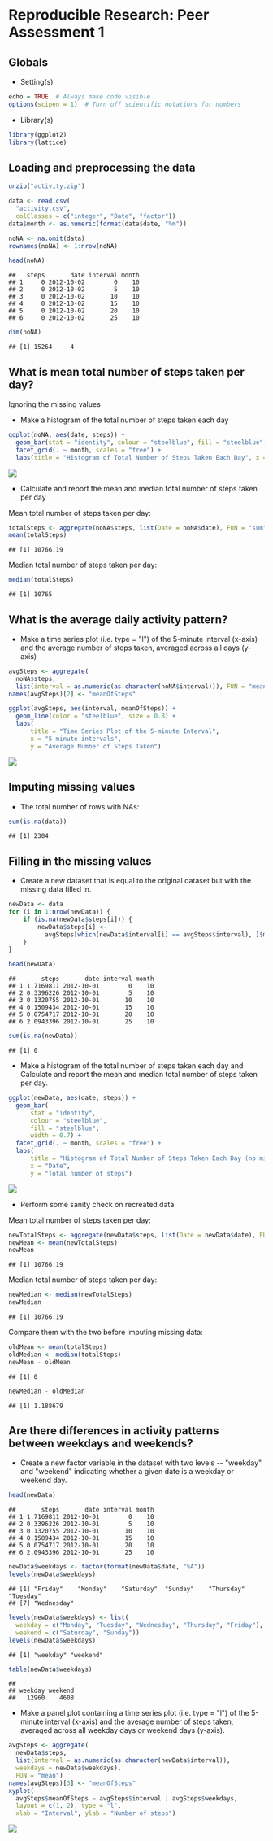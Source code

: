 # Reproducible Research: Peer Assessment 1

## Globals
* Setting(s)

```r
echo = TRUE  # Always make code visible
options(scipen = 1)  # Turn off scientific notations for numbers
```

* Library(s)

```r
library(ggplot2)
library(lattice)
```

## Loading and preprocessing the data

```r
unzip("activity.zip")

data <- read.csv(
  "activity.csv", 
  colClasses = c("integer", "Date", "factor"))
data$month <- as.numeric(format(data$date, "%m"))

noNA <- na.omit(data)
rownames(noNA) <- 1:nrow(noNA)

head(noNA)
```

```
##   steps       date interval month
## 1     0 2012-10-02        0    10
## 2     0 2012-10-02        5    10
## 3     0 2012-10-02       10    10
## 4     0 2012-10-02       15    10
## 5     0 2012-10-02       20    10
## 6     0 2012-10-02       25    10
```

```r
dim(noNA)
```

```
## [1] 15264     4
```


## What is mean total number of steps taken per day?
Ignoring the missing values

* Make a histogram of the total number of steps taken each day

```r
ggplot(noNA, aes(date, steps)) + 
  geom_bar(stat = "identity", colour = "steelblue", fill = "steelblue", width = 0.7) + 
  facet_grid(. ~ month, scales = "free") + 
  labs(title = "Histogram of Total Number of Steps Taken Each Day", x = "Date", y = "Total number of steps")
```

![](PA1_template_files/figure-html/unnamed-chunk-4-1.png) 

* Calculate and report the mean and median total number of steps taken per day

Mean total number of steps taken per day:

```r
totalSteps <- aggregate(noNA$steps, list(Date = noNA$date), FUN = "sum")$x
mean(totalSteps)
```

```
## [1] 10766.19
```
Median total number of steps taken per day:

```r
median(totalSteps)
```

```
## [1] 10765
```


## What is the average daily activity pattern?
* Make a time series plot (i.e. type = "l") of the 5-minute interval (x-axis) 
and the average number of steps taken, averaged across all days (y-axis)


```r
avgSteps <- aggregate(
  noNA$steps, 
  list(interval = as.numeric(as.character(noNA$interval))), FUN = "mean")
names(avgSteps)[2] <- "meanOfSteps"

ggplot(avgSteps, aes(interval, meanOfSteps)) + 
  geom_line(color = "steelblue", size = 0.8) + 
  labs(
      title = "Time Series Plot of the 5-minute Interval", 
      x = "5-minute intervals", 
      y = "Average Number of Steps Taken")
```

![](PA1_template_files/figure-html/unnamed-chunk-7-1.png) 


## Imputing missing values
* The total number of rows with NAs:


```r
sum(is.na(data))
```

```
## [1] 2304
```

## Filling in the missing values
* Create a new dataset that is equal to the original dataset but with the 
missing data filled in.

```r
newData <- data 
for (i in 1:nrow(newData)) {
    if (is.na(newData$steps[i])) {
        newData$steps[i] <- 
          avgSteps[which(newData$interval[i] == avgSteps$interval), ]$meanOfSteps
    }
}

head(newData)
```

```
##       steps       date interval month
## 1 1.7169811 2012-10-01        0    10
## 2 0.3396226 2012-10-01        5    10
## 3 0.1320755 2012-10-01       10    10
## 4 0.1509434 2012-10-01       15    10
## 5 0.0754717 2012-10-01       20    10
## 6 2.0943396 2012-10-01       25    10
```

```r
sum(is.na(newData))
```

```
## [1] 0
```

* Make a histogram of the total number of steps taken each day and Calculate 
and report the mean and median total number of steps taken per day. 


```r
ggplot(newData, aes(date, steps)) + 
  geom_bar(
      stat = "identity",
      colour = "steelblue",
      fill = "steelblue",
      width = 0.7) + 
  facet_grid(. ~ month, scales = "free") + 
  labs(
      title = "Histogram of Total Number of Steps Taken Each Day (no missing data)", 
      x = "Date", 
      y = "Total number of steps")
```

![](PA1_template_files/figure-html/unnamed-chunk-10-1.png) 

* Perform some sanity check on recreated data

Mean total number of steps taken per day:

```r
newTotalSteps <- aggregate(newData$steps, list(Date = newData$date), FUN = "sum")$x
newMean <- mean(newTotalSteps)
newMean
```

```
## [1] 10766.19
```
Median total number of steps taken per day:

```r
newMedian <- median(newTotalSteps)
newMedian
```

```
## [1] 10766.19
```
Compare them with the two before imputing missing data:

```r
oldMean <- mean(totalSteps)
oldMedian <- median(totalSteps)
newMean - oldMean
```

```
## [1] 0
```

```r
newMedian - oldMedian
```

```
## [1] 1.188679
```

## Are there differences in activity patterns between weekdays and weekends?
* Create a new factor variable in the dataset with two levels -- "weekday" and 
"weekend" indicating whether a given date is a weekday or weekend day.


```r
head(newData)
```

```
##       steps       date interval month
## 1 1.7169811 2012-10-01        0    10
## 2 0.3396226 2012-10-01        5    10
## 3 0.1320755 2012-10-01       10    10
## 4 0.1509434 2012-10-01       15    10
## 5 0.0754717 2012-10-01       20    10
## 6 2.0943396 2012-10-01       25    10
```

```r
newData$weekdays <- factor(format(newData$date, "%A"))
levels(newData$weekdays)
```

```
## [1] "Friday"    "Monday"    "Saturday"  "Sunday"    "Thursday"  "Tuesday"  
## [7] "Wednesday"
```

```r
levels(newData$weekdays) <- list(
  weekday = c("Monday", "Tuesday", "Wednesday", "Thursday", "Friday"),
  weekend = c("Saturday", "Sunday"))
levels(newData$weekdays)
```

```
## [1] "weekday" "weekend"
```

```r
table(newData$weekdays)
```

```
## 
## weekday weekend 
##   12960    4608
```

* Make a panel plot containing a time series plot (i.e. type = "l") of the 
5-minute interval (x-axis) and the average number of steps taken, averaged across all weekday days or weekend days (y-axis).


```r
avgSteps <- aggregate(
  newData$steps, 
  list(interval = as.numeric(as.character(newData$interval)), 
  weekdays = newData$weekdays),
  FUN = "mean")
names(avgSteps)[3] <- "meanOfSteps"
xyplot(
  avgSteps$meanOfSteps ~ avgSteps$interval | avgSteps$weekdays, 
  layout = c(1, 2), type = "l", 
  xlab = "Interval", ylab = "Number of steps")
```

![](PA1_template_files/figure-html/unnamed-chunk-15-1.png) 
